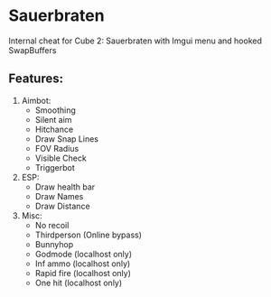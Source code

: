 # Sauerbraten
Internal cheat for Cube 2: Sauerbraten with Imgui menu and hooked SwapBuffers

## Features:
1. Aimbot:
   - Smoothing
   - Silent aim
   - Hitchance
   - Draw Snap Lines
   - FOV Radius
   - Visible Check
   - Triggerbot
2. ESP:
   - Draw health bar
   - Draw Names
   - Draw Distance
3. Misc:
   - No recoil
   - Thirdperson (Online bypass)
   - Bunnyhop
   - Godmode (localhost only)
   - Inf ammo (localhost only)
   - Rapid fire (localhost only)
   - One hit (localhost only)
